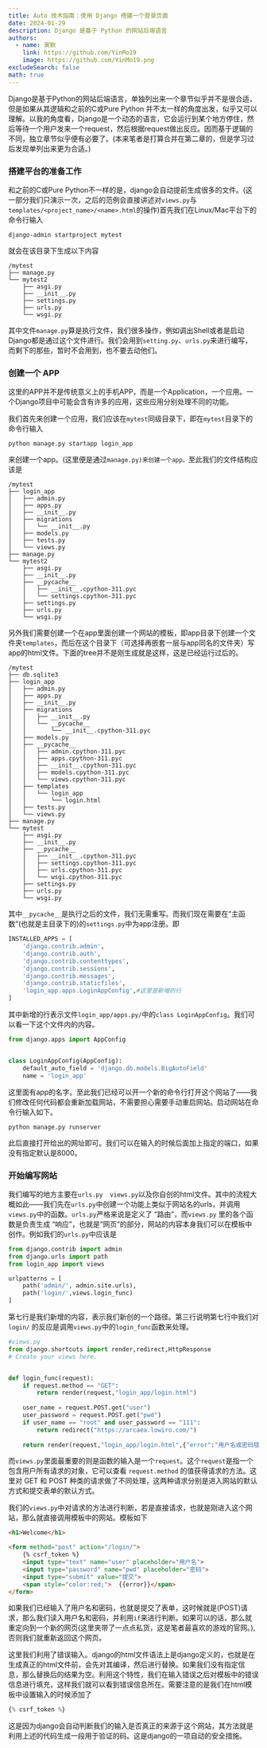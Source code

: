 ```yaml
---
title: Auto 技术指南：使用 Django 搭建一个登录页面
date: 2024-01-29
description: Django 是基于 Python 的网站后端语言
authors:
  - name: 寅默
    link: https://github.com/YinMo19
    image: https://github.com/YinMo19.png
excludeSearch: false
math: true
---
```


Django是基于Python的网站后端语言，单独列出来一个章节似乎并不是很合适，但是如果从其逻辑和之前的C或Pure Python 并不太一样的角度出发，似乎又可以理解。以我的角度看，Django是一个动态的语言，它会运行到某个地方停住，然后等待一个用户发来一个request，然后根据request做出反应。因而基于逻辑的不同，独立章节似乎便有必要了。(本来笔者是打算合并在第二章的，但是学习过后发现单列出来更为合适。)

### 搭建平台的准备工作

和之前的C或Pure Python不一样的是，django会自动提前生成很多的文件。(这一部分我们只演示一次，之后的范例会直接讲述对`views.py`与`templates/<project_name>/<name>.html`的操作)首先我们在Linux/Mac平台下的命令行输入

```
django-admin startproject mytest
```

就会在该目录下生成以下内容

```
/mytest
├── manage.py
└── mytest2
    ├── asgi.py
    ├── __init__.py
    ├── settings.py
    ├── urls.py
    └── wsgi.py
```

其中文件`manage.py`算是执行文件，我们很多操作，例如调出Shell或者是启动Django都是通过这个文件进行。我们会用到`setting.py`、`urls.py`来进行编写，而剩下的那些，暂时不会用到，也不要去动他们。

### 创建一个 APP

这里的APP并不是传统意义上的手机APP，而是一个Application，一个应用。一个Django项目中可能会含有许多的应用，这些应用分别处理不同的功能。

我们首先来创建一个应用，我们应该在`mytest`同级目录下，即在`mytest`目录下的命令行输入

```
python manage.py startapp login_app
```

来创建一个app。(这里便是通过`manage.py)来创建一个app。`至此我们的文件结构应该是

```
/mytest
├── login_app
│   ├── admin.py
│   ├── apps.py
│   ├── __init__.py
│   ├── migrations
│   │   └── __init__.py
│   ├── models.py
│   ├── tests.py
│   └── views.py
├── manage.py
└── mytest2
    ├── asgi.py
    ├── __init__.py
    ├── __pycache__
    │   ├── __init__.cpython-311.pyc
    │   └── settings.cpython-311.pyc
    ├── settings.py
    ├── urls.py
    └── wsgi.py
```

另外我们需要创建一个在app里面创建一个网站的模板，即app目录下创建一个文件夹`templates`，而后在这个目录下（可选择再嵌套一层与app同名的文件夹）写app的html文件。下面的tree并不是刚生成就是这样，这是已经运行过后的。

```
/mytest
├── db.sqlite3
├── login_app
│   ├── admin.py
│   ├── apps.py
│   ├── __init__.py
│   ├── migrations
│   │   ├── __init__.py
│   │   └── __pycache__
│   │       └── __init__.cpython-311.pyc
│   ├── models.py
│   ├── __pycache__
│   │   ├── admin.cpython-311.pyc
│   │   ├── apps.cpython-311.pyc
│   │   ├── __init__.cpython-311.pyc
│   │   ├── models.cpython-311.pyc
│   │   └── views.cpython-311.pyc
│   ├── templates
│   │   └── login_app
│   │       └── login.html
│   ├── tests.py
│   └── views.py
├── manage.py
└── mytest
    ├── asgi.py
    ├── __init__.py
    ├── __pycache__
    │   ├── __init__.cpython-311.pyc
    │   ├── settings.cpython-311.pyc
    │   ├── urls.cpython-311.pyc
    │   └── wsgi.cpython-311.pyc
    ├── settings.py
    ├── urls.py
    └── wsgi.py
```

其中`__pycache__`是执行之后的文件，我们无需重写。而我们现在需要在“主函数”(也就是主目录下的)的`settings.py`中为app注册。即

```python
INSTALLED_APPS = [
    'django.contrib.admin',
    'django.contrib.auth',
    'django.contrib.contenttypes',
    'django.contrib.sessions',
    'django.contrib.messages',
    'django.contrib.staticfiles',
    'login_app.apps.LoginAppConfig',#这里是新增的行
]
```

其中新增的行表示文件`login_app/apps.py/`中的`class LoginAppConfig`。我们可以看一下这个文件内的内容。

```python
from django.apps import AppConfig


class LoginAppConfig(AppConfig):
    default_auto_field = 'django.db.models.BigAutoField'
    name = 'login_app'
```

这里面有app的名字。至此我们已经可以开一个新的命令行打开这个网站了——我们修改任何代码都会重新加载网站，不需要担心需要手动重启网站。启动网站在命令行输入如下。

```
python manage.py runserver
```

此后直接打开给出的网址即可。我们可以在输入的时候后面加上指定的端口，如果没有指定默认是8000。

### 开始编写网站

我们编写的地方主要在`urls.py  views.py`以及你自创的html文件。其中的流程大概如此——我们先在`urls.py`中创建一个功能上类似于网站名的urls，并调用`views.py`中的函数。`urls.py`严格来说是定义了 “路由”，而`views.py` 里的各个函数是负责生成 “响应”，也就是“网页”的部分，网站的内容本身我们可以在模板中创作。例如我们的`urls.py`中应该是

```python
from django.contrib import admin
from django.urls import path
from login_app import views

urlpatterns = [
    path('admin/', admin.site.urls),
    path('login/',views.login_func)
]
```

第七行是我们新增的内容，表示我们新创的一个路径。第三行说明第七行中我们对`login/` 的反应是调用`views.py`中的`login_func`函数来处理。

```python
#views.py
from django.shortcuts import render,redirect,HttpResponse
# Create your views here.


def login_func(request):
    if request.method == "GET":
        return render(request,"login_app/login.html")
    
    user_name = request.POST.get("user")
    user_password = request.POST.get("pwd")
    if user_name == "root" and user_password == "111":
        return redirect("https://arcaea.lowiro.com/")
    
    return render(request,"login_app/login.html",{"error":"用户名或密码错误"})
```

而`views.py`里面最重要的则是函数的输入是一个`request`。这个`request`是指一个包含用户所有请求的对象，它可以查看 `request.method` 的值获得请求的方法。这里对 GET 和 POST 种类的请求做了不同处理，这两种请求分别是进入网站的默认方式和提交表单的默认方式。

我们的`views.py`中对请求的方法进行判断，若是直接请求，也就是刚进入这个网站，那么就直接调用模板中的网站。模板如下

```html
<h1>Welcome</h1>

<form method="post" action="/login/">
    {% csrf_token %}
    <input type="text" name="user" placeholder="用户名">
    <input type="password" name="pwd" placeholder="密码">
    <input type="submit" value="提交">
    <span style="color:red;">  {{error}}</span>
</form>
```

如果我们已经输入了用户名和密码，也就是提交了表单，这时候就是(POST)请求，那么我们读入用户名和密码，并利用`if`来进行判断。如果可以的话，那么就重定向到一个新的网页(这里夹带了一点点私货，这是笔者最喜欢的游戏的官网。),否则我们就重新返回这个网页。

这里我们利用了错误输入。django的html文件语法上是django定义的，也就是在生成真正的html文件前，会先对其编译，然后进行替换。如果我们没有指定信息，那么替换后的结果为空。利用这个特性，我们在输入错误之后对模板中的错误信息进行填充，这样我们就可以看到错误信息所在。需要注意的是我们在html模板中设置输入的时候添加了

```python
{% csrf_token %}
```

这是因为django会自动判断我们的输入是否真正的来源于这个网站，其方法就是利用上述的代码生成一段用于验证的码。这是django的一项自动的安全措施。
